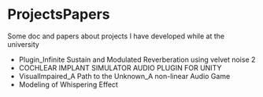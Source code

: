 # ProjectsPapers
Some doc and papers about projects I have developed while at the university

- Plugin_Infinite Sustain and Modulated Reverberation using velvet noise 2
- COCHLEAR IMPLANT SIMULATOR AUDIO PLUGIN FOR UNITY
- VisualImpaired_A Path to the Unknown_A non-linear Audio Game
- Modeling of Whispering Effect
